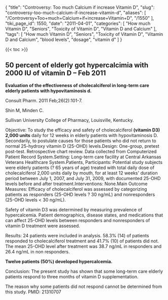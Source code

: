 {
    "title": "Controversy: Too much Calcium if increase Vitamin D",
    "slug": "controversy-too-much-calcium-if-increase-vitamin-d",
    "aliases": [
        "/Controversy+Too+much+Calcium+if+increase+Vitamin+D",
        "/1550"
    ],
    "tiki_page_id": 1550,
    "date": "2011-04-01",
    "categories": [
        "How much Vitamin D",
        "Seniors",
        "Toxicity of Vitamin D",
        "Vitamin D and Calcium"
    ],
    "tags": [
        "How much Vitamin D",
        "Seniors",
        "Toxicity of Vitamin D",
        "Vitamin D and Calcium",
        "blood levels",
        "dosage",
        "vitamin d"
    ]
}


{{< toc >}}

## 50 percent of elderly got hypercalcimia with 2000 IU of vitamin D – Feb 2011

 **Evaluation of the effectiveness of cholecalciferol in long-term care elderly patients with hypovitaminosis d.** 

Consult Pharm. 2011 Feb;26(2):101-7.

Shin M, Minden C.

Sullivan University College of Pharmacy, Louisville, Kentucky.

Objective: To study the efficacy and safety of cholecalciferol  **(vitamin D3) 2,000 units**  daily for 12 weeks in elderly patients with hypovitaminosis D. Secondarily, to postulate causes for those patients who did not return to normal 25-hydroxy vitamin D (25-OHD) levels.Design: One-group, pretest post-test. Retrospective chart review. Data collected from Computerized Patient Record System.Setting: Long-term care facility at Central Arkansas Veterans Healthcare System.Patients, Participants: Potential study subjects were elderly patients (? 65 years of age) treated with total daily dose of cholecalciferol 2,000 units daily by mouth, for at least 12 weeks' duration period between July 1, 2007, and July 31, 2009, with documented 25-OHD levels before and after treatment.Interventions: None.Main Outcome Measures: Efficacy of cholecalciferol was assessed by categorizing patients as responders (25-OHD levels ? 30 ng/mL) and nonresponders (25-OHD levels < 30 ng/mL). 

Safety of vitamin D3 was determined by measuring prevalence of hypercalcemia. Patient demographics, disease states, and medications that can affect 25-OHD levels between responders and nonresponders of vitamin D treatment were assessed.

Results: 24 patients were included in analysis. 58.3% (14) of patients responded to cholecalciferol treatment and 41.7% (10) of patients did not. The mean 25-OHD level after treatment was 38.7 ng/mL in responders and 26.4 ng/mL in non responders. 

 **Twelve patients (50%) developed hypercalcemia.** 

Conclusion: The present study has shown that some long-term care elderly patients respond to three months of vitamin D supplementation. 

The reason why some patients did not respond cannot be determined from this study. PMID: 21310707